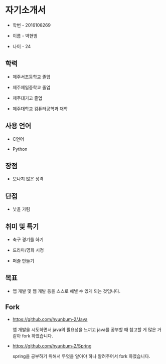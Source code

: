 # 자기소개서

- 학번 - 2016108269

- 이름 - 박현범

- 나이 - 24

  

## 학력

- 제주서초등학교 졸업

- 제주제일중학교 졸업 

- 제주대기고 졸업

- 제주대학교 컴퓨터공학과 재학

  

## 사용 언어

- C언어

- Python

  

## 장점

- 모나지 않은 성격

  

## 단점

- 낯을 가림

  

## 취미 및 특기

- 축구 경기를 하기

- 드라마/영화 시청

- 퍼즐 만들기

  

## 목표

- 앱 개발 및 웹 개발 등을 스스로 해낼 수 있게 되는 것입니다.



## Fork

- https://github.com/hyunbum-2/Java 

  앱 개발을 시도하면서 java의 필요성을 느끼고 java를 공부할 때 참고할 게 많은 거 같아 fork 하였습니다.

  

- https://github.com/hyunbum-2/Spring 

  spring을 공부하기 위해서 무엇을 알아야 하나 알려주어서 fork 하였습니다.





